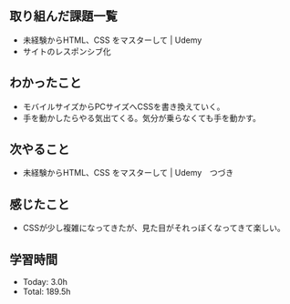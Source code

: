 ## 取り組んだ課題一覧
- 未経験からHTML、CSS をマスターして | Udemy
- サイトのレスポンシブ化
## わかったこと
- モバイルサイズからPCサイズへCSSを書き換えていく。
- 手を動かしたらやる気出てくる。気分が乗らなくても手を動かす。
## 次やること
- 未経験からHTML、CSS をマスターして | Udemy　つづき
## 感じたこと
- CSSが少し複雑になってきたが、見た目がそれっぽくなってきて楽しい。
## 学習時間
- Today: 3.0h
- Total: 189.5h

